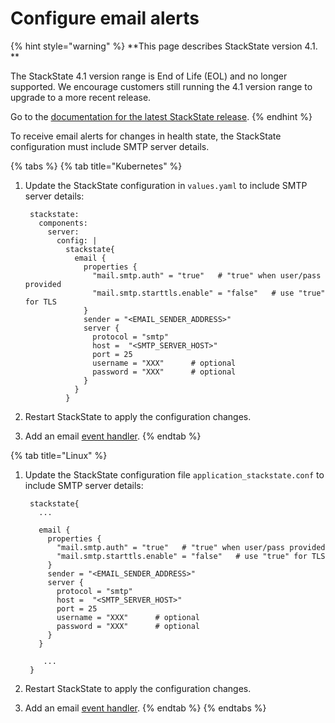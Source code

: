 # Configure email alerts

{% hint style="warning" %}
**This page describes StackState version 4.1. **

The StackState 4.1 version range is End of Life (EOL) and no longer supported. We encourage customers still running the 4.1 version range to upgrade to a more recent release.

Go to the [documentation for the latest StackState release](https://docs.stackstate.com/).
{% endhint %}

To receive email alerts for changes in health state, the StackState configuration must include SMTP server details.

{% tabs %}
{% tab title="Kubernetes" %}
1. Update the StackState configuration in `values.yaml` to include SMTP server details:

   ```text
    stackstate:
      components:
        server:
          config: |
            stackstate{
              email {
                properties {
                  "mail.smtp.auth" = "true"   # "true" when user/pass provided   
                  "mail.smtp.starttls.enable" = "false"   # use "true" for TLS
                }
                sender = "<EMAIL_SENDER_ADDRESS>"
                server {
                  protocol = "smtp"
                  host =  "<SMTP_SERVER_HOST>"
                  port = 25
                  username = "XXX"      # optional
                  password = "XXX"      # optional
                }
              }
            }
   ```

2. Restart StackState to apply the configuration changes.
3. Add an email [event handler](../../use/alerting.md#send-alerts-with-event-handlers).
{% endtab %}

{% tab title="Linux" %}
1. Update the StackState configuration file `application_stackstate.conf` to include SMTP server details:

   ```text
    stackstate{
      ...

      email {
        properties {
          "mail.smtp.auth" = "true"   # "true" when user/pass provided   
          "mail.smtp.starttls.enable" = "false"   # use "true" for TLS
        }
        sender = "<EMAIL_SENDER_ADDRESS>"
        server {
          protocol = "smtp"
          host =  "<SMTP_SERVER_HOST>"
          port = 25
          username = "XXX"      # optional
          password = "XXX"      # optional
        }
      }

       ...
    }
   ```

2. Restart StackState to apply the configuration changes.
3. Add an email [event handler](../../use/alerting.md#send-alerts-with-event-handlers).
{% endtab %}
{% endtabs %}

